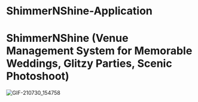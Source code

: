 # ShimmerNShine-Application

# ShimmerNShine (Venue Management System for Memorable Weddings, Glitzy Parties, Scenic Photoshoot)


![GIF-210730_154758](https://user-images.githubusercontent.com/64833214/127638638-aa777081-69a4-4d2d-b008-6270ebd886d4.gif)
